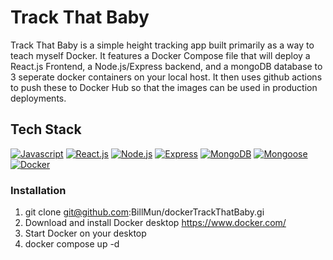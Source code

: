 <h1>Track That Baby</h1>
<p>Track That Baby is a simple height tracking app built primarily as a way to teach myself Docker. It features a Docker Compose file that will deploy a React.js Frontend, a Node.js/Express backend, and a mongoDB database to 3 seperate docker containers on your local host. It then uses github actions to push these to Docker Hub so that the images can be used in production deployments.</p>

<h2>Tech Stack</h2>

[![Javascript][Javascript]][Javascript-url]
[![React.js][React.js]][React-url]
[![Node.js][Node.js]][Node.js-url]
[![Express][Express]][Express-url]
[![MongoDB][MongoDB]][MongoDB-url]
[![Mongoose][Mongoose]][Mongoose-url]
[![Docker][Docker]][Docker-url]

### Installation

1. git clone git@github.com:BillMun/dockerTrackThatBaby.gi
2. Download and install Docker desktop https://www.docker.com/
3. Start Docker on your desktop
4. docker compose up -d




[React.js]: https://img.shields.io/badge/React-20232A?style=for-the-badge&logo=react&logoColor=61DAFB
[React-url]: https://reactjs.org/

[Node.js]: https://img.shields.io/badge/Node.js-43853D?style=for-the-badge&logo=node.js&logoColor=white
[Node.js-url]: https://nodejs.org/en/

[Javascript]: https://img.shields.io/badge/JavaScript-F7DF1E?style=for-the-badge&logo=javascript&logoColor=black
[Javascript-url]: https://www.javascript.com/

[Express]: https://img.shields.io/badge/EXPRESS-A020F0?style=for-the-badge&logo=javascript&logoColor=white
[Express-url]:https://expressjs.com/

[MongoDB]: https://img.shields.io/badge/MongoDB-000000?style=for-the-badge&logo=MongoDB&logoColor=Blue
[MongoDB-url]:https://www.mongodb.com/

[Mongoose]: https://img.shields.io/badge/Mongoose-0000FF?style=for-the-badge&logo=Mongoose&logoColor=black
[Mongoose-url]:https://mongoosejs.com/

[Docker]: https://img.shields.io/badge/Docker-ADD8E6?style=for-the-badge&logo=Docker&logoColor=white
[Docker-url]:https://www.docker.com/